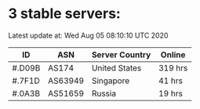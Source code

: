 # 3 stable servers:

Latest update at: Wed Aug 05 08:10:10 UTC 2020

| ID | ASN | Server Country | Online |
| -- | --- | -------------- | ------ |
| #.D09B | AS174 | United States | 319 hrs |
| #.7F1D | AS63949 | Singapore | 41 hrs |
| #.0A3B | AS51659 | Russia | 19 hrs |

